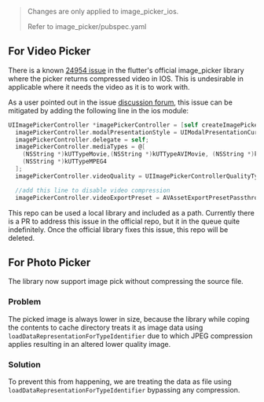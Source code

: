 > Changes are only applied to image_picker_ios.
>
> Refer to image_picker/pubspec.yaml

## For Video Picker

There is a known [24954 issue](https://github.com/flutter/flutter/issues/24954) in the flutter's official image_picker library where the picker returns compressed video in IOS. This is undesirable in applicable where it needs the video as it is to work with.

As a user pointed out in the issue [discussion forum](https://github.com/flutter/flutter/issues/24954#issuecomment-2027932273), this issue can be mitigated by adding the following line in the ios module:

``` objective-c
UIImagePickerController *imagePickerController = [self createImagePickerController];
  imagePickerController.modalPresentationStyle = UIModalPresentationCurrentContext;
  imagePickerController.delegate = self;
  imagePickerController.mediaTypes = @[
    (NSString *)kUTTypeMovie,(NSString *)kUTTypeAVIMovie, (NSString *)kUTTypeVideo,
    (NSString *)kUTTypeMPEG4
  ];
  imagePickerController.videoQuality = UIImagePickerControllerQualityTypeHigh;

  //add this line to disable video compression
  imagePickerController.videoExportPreset = AVAssetExportPresetPassthrough;
```

This repo can be used a local library and included as a path. Currently there is a PR to address this issue in the official repo, but it in the queue quite indefinitely. Once the official library fixes this issue, this repo will be deleted.

## For Photo Picker

The library now support image pick without compressing the source file.

### Problem
The picked image is always lower in size, because the library while coping the contents to cache directory treats it as image data using `loadDataRepresentationForTypeIdentifier`
due to which JPEG compression applies resulting in an altered lower quality image.

### Solution
To prevent this from happening, we are treating the data as file using `loadDataRepresentationForTypeIdentifier` bypassing any compression.